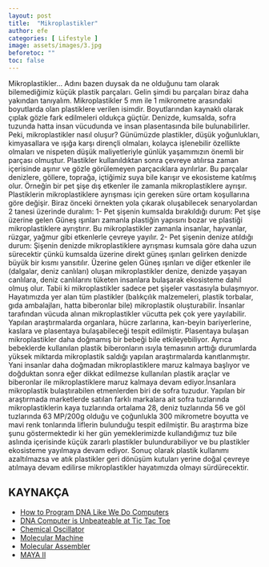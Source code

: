 ```yaml
---
layout: post
title:  "Mikroplastikler"
author: efe
categories: [ Lifestyle ]
image: assets/images/3.jpg
beforetoc: ""
toc: false
---
```

Mikroplastikler… Adını bazen duysak da ne olduğunu tam olarak bilemediğimiz küçük 
plastik parçaları. Gelin şimdi bu parçaları biraz daha yakından tanıyalım.
Mikroplastikler 5 mm ile 1 mikrometre arasındaki boyutlarda olan plastiklere verilen 
isimdir. Boyutlarından kaynaklı olarak çıplak gözle fark edilmeleri oldukça güçtür. Denizde, 
kumsalda, sofra tuzunda hatta insan vücudunda ve insan plasentasında bile bulunabilirler.
Peki, mikroplastikler nasıl oluşur? Günümüzde plastikler, düşük yoğunlukları, kimyasallara ve 
ışığa karşı dirençli olmaları, kolayca işlenebilir özellikte olmaları ve nispeten düşük 
maliyetleriyle günlük yaşamımızın önemli bir parçası olmuştur. Plastikler kullanıldıktan sonra 
çevreye atılırsa zaman içerisinde aşınır ve gözle görülemeyen parçacıklara ayrılırlar. Bu 
parçalar denizlere, göllere, toprağa, içtiğimiz suya bile karışır ve ekosisteme katılmış olur. 
Örneğin bir pet şişe dış etkenler ile zamanla mikroplastiklere ayrışır. Plastiklerin 
mikroplastiklere ayrışması için gereken süre ortam koşullarına göre değişir. Biraz önceki 
örnekten yola çıkarak oluşabilecek senaryolardan 2 tanesi üzerinde duralım:
1- Pet şişenin kumsalda bırakıldığı durum: Pet şişe üzerine gelen Güneş ışınları zamanla 
plastiğin yapısını bozar ve plastiği mikroplastiklere ayrıştırır. Bu mikroplastikler 
zamanla insanlar, hayvanlar, rüzgar, yağmur gibi etkenlerle çevreye yayılır.
2- Pet şişenin denize atıldığı durum: Şişenin denizde mikroplastiklere ayrışması kumsala 
göre daha uzun sürecektir çünkü kumsalda üzerine direkt güneş ışınları gelirken 
denizde büyük bir kısmı yansıtılır. Üzerine gelen Güneş ışınları ve diğer etkenler ile 
(dalgalar, deniz canlıları) oluşan mikroplastikler denize, denizde yaşayan canlılara,
deniz canlılarını tüketen insanlara bulaşarak ekosisteme dahil olmuş olur.
Tabii ki mikroplastikler sadece pet şişeler vasıtasıyla bulaşmıyor. Hayatımızda yer alan 
tüm plastikler (balıkçılık malzemeleri, plastik torbalar, gıda ambalajları, hatta biberonlar bile) 
mikroplastik oluşturabilir. İnsanlar tarafından vücuda alınan mikroplastikler vücutta pek çok 
yere yayılabilir. Yapılan araştırmalarda organlara, hücre zarlarına, kan-beyin bariyerlerine, 
kaslara ve plasentaya bulaşabileceği tespit edilmiştir. Plasentaya bulaşan mikroplastikler 
daha doğmamış bir bebeği bile etkileyebiliyor. Ayrıca bebeklerde kullanılan plastik 
biberonların ısıyla temasının arttığı durumlarda yüksek miktarda mikroplastik saldığı yapılan 
araştırmalarda kanıtlanmıştır. Yani insanlar daha doğmadan mikroplastiklere maruz kalmaya 
başlıyor ve doğduktan sonra eğer dikkat edilmezse kullanılan plastik araçlar ve biberonlar ile 
mikroplastiklere maruz kalmaya devam ediyor.İnsanlara mikroplastik bulaştırabilen etmenlerden biri de sofra tuzudur. Yapılan bir 
araştırmada marketlerde satılan farklı markalara ait sofra tuzlarında mikroplastiklerin kaya
tuzlarında ortalama 28, deniz tuzlarında 56 ve göl tuzlarında 63 MP/200g olduğu ve 
çoğunlukla 300 mikrometre boyutta ve mavi renk tonlarında liflerin bulunduğu tespit 
edilmiştir. Bu araştırma bize şunu göstermektedir ki her gün yemeklerimizde kullandığımız 
tuz bile aslında içerisinde küçük zararlı plastikler bulundurabiliyor ve bu plastikler ekosisteme 
yayılmaya devam ediyor.
Sonuç olarak plastik kullanımı azaltılmazsa ve atık plastikler geri dönüşüm kutuları yerine 
doğal çevreye atılmaya devam edilirse mikroplastikler hayatımızda olmayı sürdürecektir.




## KAYNAKÇA
- [How to Program DNA Like We Do Computers](https://www.kurzweilai.net/how-to-program-dna-like-we-do-computers)
- [DNA Computer is Unbeateable at Tic Tac Toe](https://www.newscientist.com/article/dn10310-dna-computer-is-unbeatable-at-tic-tac-toe/)
- [Chemical Oscillator](https://en.wikipedia.org/wiki/Chemical_oscillator)
- [Molecular Machine](https://en.wikipedia.org/wiki/Molecular_machine)
- [Molecular Assembler](https://en.wikipedia.org/wiki/Molecular_assembler)
- [MAYA II](https://en.wikipedia.org/wiki/MAYA-II)
